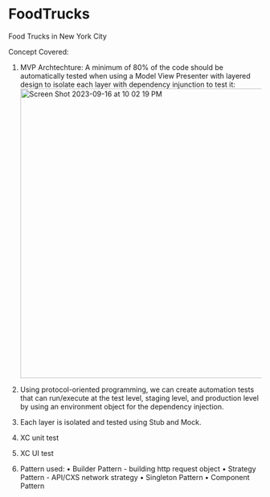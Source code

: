 # FoodTrucks
Food Trucks in New York City 


Concept Covered:
1) MVP Archtechture: A minimum of 80% of the code should be automatically tested when using a Model View Presenter with layered design to isolate each layer with dependency injunction to test it: 
   <img width="577" alt="Screen Shot 2023-09-16 at 10 02 19 PM" src="https://github.com/kanheren/FoodTrucks/assets/2779591/2770dcdc-be55-40e4-9150-ba521ccc889f">

2) Using protocol-oriented programming, we can create automation tests that can run/execute at the test level, staging level, and production level by using an environment object for the dependency injection.
   
3) Each layer is isolated and tested using Stub and Mock.
   
4) XC unit test
   
5) XC UI test
   
6) Pattern used:
	•	Builder Pattern - building http request object
	•	Strategy Pattern - API/CXS network strategy 
	•	Singleton Pattern
	•	Component Pattern


